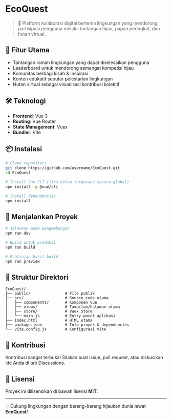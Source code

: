 # EcoQuest

> 🌱 Platform kolaborasi digital bertema lingkungan yang mendorong partisipasi pengguna melalui tantangan hijau, papan peringkat, dan hutan virtual.

## 🚀 Fitur Utama

- Tantangan ramah lingkungan yang dapat diselesaikan pengguna
- Leaderboard untuk mendorong semangat kompetisi hijau
- Komunitas berbagi kisah & inspirasi
- Konten edukatif seputar pelestarian lingkungan
- Hutan virtual sebagai visualisasi kontribusi kolektif

## 🛠️ Teknologi

- **Frontend**: Vue 3
- **Routing**: Vue Router
- **State Management**: Vuex
- **Bundler**: Vite

## 📦 Instalasi

```bash
# Clone repositori
git clone https://github.com/username/EcoQuest.git
cd EcoQuest

# Install Vue CLI (jika belum terpasang secara global)
npm install -g @vue/cli

# Install dependencies
npm install
```

## 🧪 Menjalankan Proyek

```bash
# Jalankan mode pengembangan
npm run dev

# Build untuk produksi
npm run build

# Pratinjau hasil build
npm run preview
```

## 📁 Struktur Direktori

```
EcoQuest/
├── public/               # File publik
├── src/                  # Source code utama
│   ├── components/       # Komponen Vue
│   ├── views/            # Tampilan/halaman utama
│   ├── store/            # Vuex Store
│   └── main.js           # Entry point aplikasi
├── index.html            # HTML utama
├── package.json          # Info proyek & dependencies
└── vite.config.js        # Konfigurasi Vite
```

## 🤝 Kontribusi

Kontribusi sangat terbuka! Silakan buat issue, pull request, atau diskusikan ide Anda di tab Discussions.

## 📜 Lisensi

Proyek ini dilisensikan di bawah lisensi **MIT**.

---

✨ Dukung lingkungan dengan bareng-bareng hijaukan dunia lewat **EcoQuest**!
